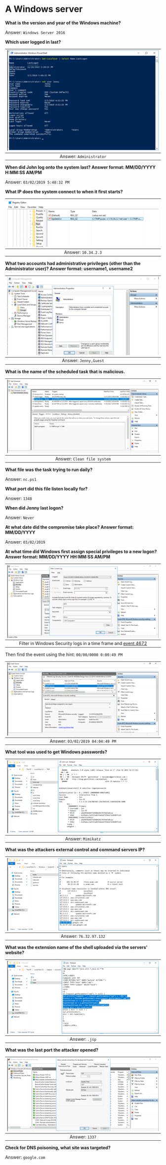 # A Windows server

**What is the version and year of the Windows machine?**

Answer: `Windows Server 2016`

**Which user logged in last?**

| ![Windows last logon](../../_static/images/last-logon.png)
|:--:|
| Answer: `Administrator` |

**When did John log onto the system last? Answer format: MM/DD/YYYY H:MM:SS AM/PM**

Answer: `03/02/2019 5:48:32 PM`

**What IP does the system connect to when it first starts?**

| ![Windows regedit](../../_static/images/registry.png)
|:--:|
| Answer: `10.34.2.3`  |

**What two accounts had administrative privileges (other than the Administrator user)? Answer format: username1, username2**

| ![Windows computer management](../../_static/images/computer-management.png)
|:--:|
| Answer: `Jenny,Guest`  |

**What is the name of the scheduled task that is malicious.**

| ![Windows task scheduler](../../_static/images/tasksch.png)
|:--:|
| Answer: `Clean file system`  |

**What file was the task trying to run daily?**

Answer: `nc.ps1`

**What port did this file listen locally for?**

Answer: `1348`

**When did Jenny last logon?**

Answer: `Never`

**At what date did the compromise take place? Answer format: MM/DD/YYYY**

Answer: `03/02/2019`

**At what time did Windows first assign special privileges to a new logon? Answer format: MM/DD/YYYY HH:MM:SS AM/PM**

| ![Windows log filter](../../_static/images/log-filter.png)
|:--:|
| Filter in Windows Security logs in a time frame and [event 4672](https://learn.microsoft.com/en-us/windows/security/threat-protection/auditing/event-4672) |

Then find the event using the hint: `00/00/0000 0:00:49 PM`

| ![Windows event](../../_static/images/event.png)
|:--:|
| Answer: `03/02/2019 04:04:49 PM` |

**What tool was used to get Windows passwords?**

| ![Windows mimikatz](../../_static/images/mimikatz.png)
|:--:|
| Answer: `Mimikatz` |

**What was the attackers external control and command servers IP?**

| ![Windows hosts](../../_static/images/hosts.png)
|:--:|
| Answer: `76.32.97.132` |

**What was the extension name of the shell uploaded via the servers' website?**

| ![Windows shell](../../_static/images/shell.png)
|:--:|
| Answer: `.jsp` |

**What was the last port the attacker opened?**

| ![Windows firewall inbound](../../_static/images/port.png)
|:--:|
| Answer: `1337` |

**Check for DNS poisoning, what site was targeted?**

Answer: `google.com`
